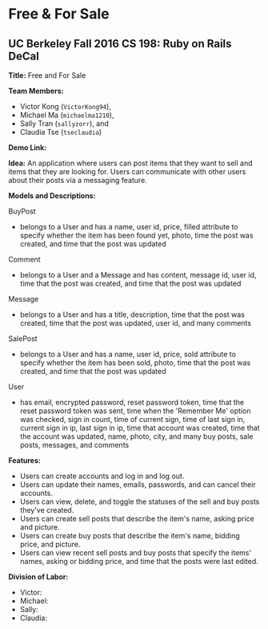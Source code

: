 # Free & For Sale
## UC Berkeley Fall 2016 CS 198: Ruby on Rails DeCal

**Title:** Free and For Sale

**Team Members:**

- Victor Kong (`VictorKong94`),
- Michael Ma (`michaelma1210`),
- Sally Tran (`sallyzorr`), and
- Claudia Tse (`tseclaudia`)

**Demo Link:**

**Idea:** An application where users can post items that they want to sell and items that they are looking for. Users can communicate with other users about their posts via a messaging feature.

**Models and Descriptions:**

BuyPost
  - belongs to a User and has a name, user id, price, filled attribute to specify whether the item has been found yet, photo, time the post was created, and time that the post was updated

Comment
  - belongs to a User and a Message and has content, message id, user id, time that the post was created, and time that the post was updated

Message
  - belongs to a User and has a title, description, time that the post was created, time that the post was updated, user id, and many comments

SalePost
  - belongs to a User and has a name, user id, price, sold attribute to specify whether the item has been sold, photo, time that the post was created, and time that the post was updated

User
 - has email, encrypted password, reset password token, time that the reset password token was sent, time when the 'Remember Me' option was checked, sign in count, time of current sign, time of last sign in, current sign in ip, last sign in ip, time that account was created, time that the account was updated, name, photo, city, and many buy posts, sale posts, messages, and comments

**Features:**

- Users can create accounts and log in and log out.
- Users can update their names, emails, passwords, and can cancel their accounts.
- Users can view, delete, and toggle the statuses of the sell and buy posts they've created.
- Users can create sell posts that describe the item's name, asking price and picture.
- Users can create buy posts that describe the item's name, bidding price, and picture.
- Users can view recent sell posts and buy posts that specify the items' names, asking or bidding price, and time that the posts were last edited.

**Division of Labor:**

- Victor: 
- Michael:
- Sally:
- Claudia: 
